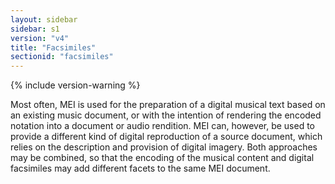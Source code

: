 ```yaml
---
layout: sidebar
sidebar: s1
version: "v4"
title: "Facsimiles"
sectionid: "facsimiles"
---
```


{% include version-warning %}

Most often, MEI is used for the preparation of a digital musical text based on an existing music document, or with the intention of rendering the encoded notation into a document or audio rendition. MEI can, however, be used to provide a different kind of digital reproduction of a source document, which relies on the description and provision of digital imagery. Both approaches may be combined, so that the encoding of the musical content and digital facsimiles may add different facets to the same MEI document.
